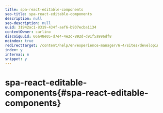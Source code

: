 ```yaml
---
title: spa-react-editable-components
seo-title: spa-react-editable-components
description: null
seo-description: null
uuid: 31942ac1-8319-434f-aef6-b937ecba1134
contentOwner: carlino
discoiquuid: 66a48e05-d7e4-4e2c-892d-d91f5a996df8
noindex: true
redirecttarget: /content/help/en/experience-manager/6-4/sites/developing/using/reference-materials
index: y
internal: n
snippet: y
---
```


# spa-react-editable-components{#spa-react-editable-components}

